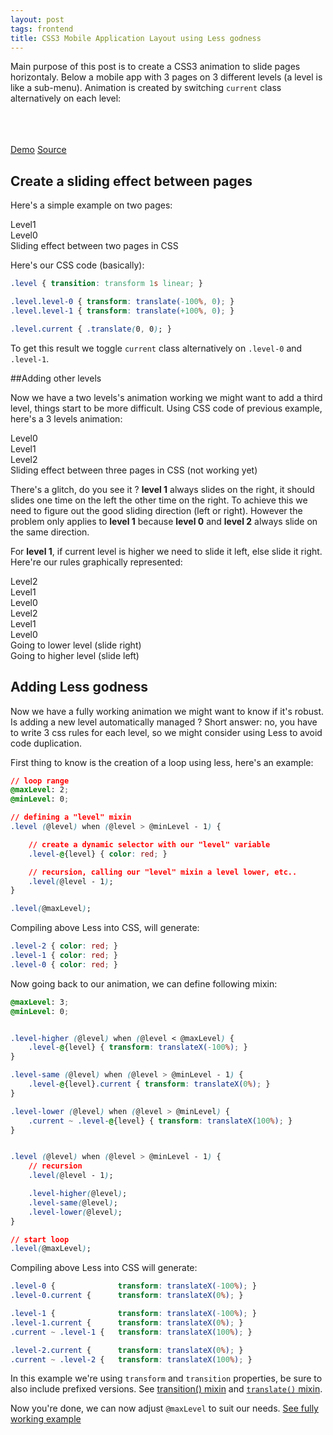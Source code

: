 ```yaml
---
layout: post
tags: frontend
title: CSS3 Mobile Application Layout using Less godness
---
```




Main purpose of this post is to create a CSS3 animation to slide pages horizontaly. Below a 
mobile app with 3 pages on 3 different levels (a level is like a sub-menu). Animation is created 
by switching `current` class alternatively on each level:

<div class="iphone">
    <div class="crop">
        <div class="level level-0 current">&nbsp;</div>
        <div class="level level-1">&nbsp;</div>
        <div class="level level-2">&nbsp;</div>
    </div>
    <script>
        var l = 1
        setInterval(function() {
            document.querySelector('.iphone .level-0').classList[l === 0 ? 'add' : 'remove']('current')
            document.querySelector('.iphone .level-1').classList[(l === 1 || l === 3) ? 'add' : 'remove']('current')
            document.querySelector('.iphone .level-2').classList[l === 2 ? 'add' : 'remove']('current')
            l++
            if (l == 4) l = 0
        }, 2400)
    </script>
</div>


<div class="post-buttons">
    <a class="demo-btn" href="/assets/examples/mobile-layout.html" target="_blank">Demo</a>
    <a class="source-btn" href="/assets/examples/mobile-layout.html" target="_blank">Source</a>
</div>

## Create a sliding effect between pages

Here's a simple example on two pages:


<div class="example example-1 example-simple">
    <div class="crop">
        <div class="level level-1">Level1</div>
        <div class="level level-0">Level0</div>
    </div>
    <div class="title">Sliding effect between two pages in CSS</div>
    <script>
        var open = false
        setInterval(function() {
            document.querySelector('.example-1 .level-0').classList[open ? 'add' : 'remove']('current')
            document.querySelector('.example-1 .level-1').classList[open ? 'remove' : 'add']('current')
            open = !open
        }, 1400)
    </script>
</div>


Here's our CSS code (basically):

```css
.level { transition: transform 1s linear; }

.level.level-0 { transform: translate(-100%, 0); }
.level.level-1 { transform: translate(+100%, 0); }

.level.current { .translate(0, 0); }
```

To get this result we toggle `current` class alternatively on `.level-0` and `.level-1`.


##Adding other levels

Now we have a two levels's animation working we might want to add a third level, things start to be more difficult.
Using CSS code of previous example, here's a 3 levels animation:

<div class="example example-2 example-simple">
    <div class="crop">
        <div class="level level-0">Level0</div>
        <div class="level level-1">Level1</div>
        <div class="level level-2">Level2</div>
    </div>
    <div class="title">Sliding effect between three pages in CSS (not working yet)</div>
    <script>
        var i = 0
        setInterval(function() {
            document.querySelector('.example-2 .level-0').classList[i === 0 ? 'add' : 'remove']('current')
            document.querySelector('.example-2 .level-1').classList[(i === 1 || i === 3) ? 'add' : 'remove']('current')
            document.querySelector('.example-2 .level-2').classList[i === 2 ? 'add' : 'remove']('current')
            i++
            if (i == 4) i = 0
        }, 1400)
    </script>
</div>

There's a glitch, do you see it ? __level 1__ always slides on the right, it should slides 
one time on the left the other time on the right. To achieve this we need to figure out the good
sliding direction (left or right). However the problem only applies to __level 1__ because __level 0__ and __level 2__ 
always slide on the same direction.

For __level 1__, if current level is higher we need to slide it left, else slide it right. Here're our 
rules graphically represented:

<div class="example example-3">
    <div class="crop crop-right example-down">
        <div class="level level-2">Level2</div>
        <div class="level level-1">Level1</div>
        <div class="level level-0">Level0</div>
    </div>
    <div class="crop crop-left example-up">
        <div class="level level-2">Level2</div>
        <div class="level level-1">Level1</div>
        <div class="level level-0">Level0</div>
    </div>
    <div class="title title-right">Going to lower level (slide right)</div>
    <div class="title title-left">Going to higher level (slide left)</div>
    <script>
        var j = 0
        setInterval(function() {
            document.querySelector('.example-up').classList.remove('step-0')
            document.querySelector('.example-up').classList.remove('step-1')
            document.querySelector('.example-up').classList.remove('step-2')
            document.querySelector('.example-up').classList.add('step-' + j)

            document.querySelector('.example-down').classList.remove('step-0')
            document.querySelector('.example-down').classList.remove('step-1')
            document.querySelector('.example-down').classList.remove('step-2')
            document.querySelector('.example-down').classList.add('step-' + j)

            j++
            if (j === 3) j = 0
        }, 1400)
    </script>
</div>


## Determine sliding direction

One simple rule four our HTML structure, lower levels are before higher levels:

```html
<!-- good -->
<div class="level-1"></div>
<div class="level-2"></div>
<div class="level-3"></div>

<!-- bad (level2 should be before level3) -->
<div class="level-1"></div>
<div class="level-3"></div>
<div class="level-2"></div>
```



To determine sliding direction of a level we need to determine if current level is higher or lower. And following
our HTML structure if current level is higher then it's a next sibling else a previous sibling.


To match preceding elements we use [`~` selector](http://www.w3.org/TR/selectors/#general-sibling-combinators).
But there's no CSS3 selector to match elements followed by an other. Fortunately we can never repeat it often enough, 
"C" in CSS stands for cascading, we can assume by default, every level is followed by current level, then match other cases.


Still keeping our example with __level 1__ (respective selector is `.level-1`), 3 cases:


- current level is higher - slide it left - CSS selector is `.level-1` [use cascading]
- current level is same - keep it centered - CSS selector is `.level-1.current`
- current level is lower - slide it right - CSS selector is `.current ~ .level-1 `


Our CSS now become:

```css
/* match .level-1 when current level is higher */
.level-1 { transform: translateX(-100%); }

/* match .level-1 when current level is same */
.level-1.current { transform: translateX(0%); }

/* match .level-1 when current level is lower */
.current ~ .level-1 { transform: translateX(100%); }

```

And our previous example is now working:

<div class="example example-4 example-working">
    <div class="crop">
        <div class="level level-0">Level0</div>
        <div class="level level-1">Level1</div>
        <div class="level level-2">Level2</div>
    </div>
    <div class="title">Sliding effect between three pages in CSS</div>
    <script>
        var k = 0
        setInterval(function() {
            document.querySelector('.example-4 .level-0').classList[k === 0 ? 'add' : 'remove']('current')
            document.querySelector('.example-4 .level-1').classList[(k === 1 || k === 3) ? 'add' : 'remove']('current')
            document.querySelector('.example-4 .level-2').classList[k === 2 ? 'add' : 'remove']('current')
            k++
            if (k == 4) k = 0
        }, 1400)
    </script>
</div>


## Adding Less godness

Now we have a fully working animation we might want to know if it's robust. Is adding 
a new level automatically managed ? Short answer: no, you have to write 3 css rules for each level, so 
we might consider using Less to avoid code duplication.


First thing to know is the creation of a loop using less, here's an example:

```css
// loop range
@maxLevel: 2;
@minLevel: 0;

// defining a "level" mixin
.level (@level) when (@level > @minLevel - 1) {

    // create a dynamic selector with our "level" variable
    .level-@{level} { color: red; }

    // recursion, calling our "level" mixin a level lower, etc..
    .level(@level - 1);
}

.level(@maxLevel);
```

Compiling above Less into CSS, will generate:


```css
.level-2 { color: red; }
.level-1 { color: red; }
.level-0 { color: red; }
```

Now going back to our animation, we can define following mixin:

```css
@maxLevel: 3;
@minLevel: 0;


.level-higher (@level) when (@level < @maxLevel) {
    .level-@{level} { transform: translateX(-100%); }
}

.level-same (@level) when (@level > @minLevel - 1) {
    .level-@{level}.current { transform: translateX(0%); }
}

.level-lower (@level) when (@level > @minLevel) {
    .current ~ .level-@{level} { transform: translateX(100%); }
}


.level (@level) when (@level > @minLevel - 1) {
    // recursion
    .level(@level - 1);

    .level-higher(@level);
    .level-same(@level);
    .level-lower(@level);
}

// start loop
.level(@maxLevel);
```

Compiling above Less into CSS will generate:

```css
.level-0 {              transform: translateX(-100%); }
.level-0.current {      transform: translateX(0%); }

.level-1 {              transform: translateX(-100%); }
.level-1.current {      transform: translateX(0%); }
.current ~ .level-1 {   transform: translateX(100%); }

.level-2.current {      transform: translateX(0%); }
.current ~ .level-2 {   transform: translateX(100%); }
```

<div class="alert warning">
    In this example we're using <code>transform</code> and <code>transition</code> properties, be sure to also include  prefixed versions.
    See <a href="https://github.com/twitter/bootstrap/blob/master/less/mixins.less#L258"<code>transition()</code> mixin</a> and
    <a href="https://github.com/twitter/bootstrap/blob/master/less/mixins.less#L293"><code>translate()</code> mixin</a>.
</div>

Now you're done, we can now adjust `@maxLevel` to suit our needs.
[See fully working example](/assets/examples/mobile-layout.html)
